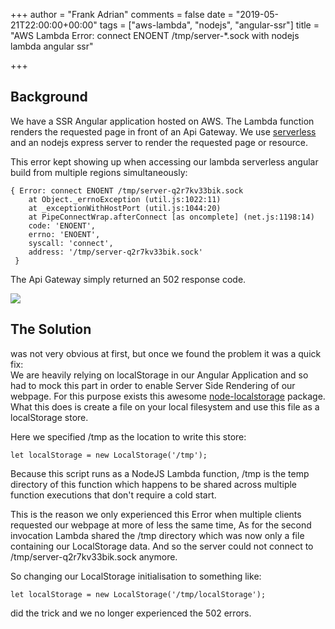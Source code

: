 +++
author = "Frank Adrian"
comments = false
date = "2019-05-21T22:00:00+00:00"
tags = ["aws-lambda", "nodejs", "angular-ssr"]
title = "AWS Lambda Error: connect ENOENT /tmp/server-*.sock with nodejs lambda angular ssr"

+++
## Background

We have a SSR Angular application hosted on AWS. The Lambda function renders the requested page in front of an Api Gateway. We use [serverless](https://serverless.com/) and an nodejs express server to render the requested page or resource.

This error kept showing up when accessing our lambda serverless angular build from multiple regions simultaneously:

    { Error: connect ENOENT /tmp/server-q2r7kv33bik.sock
    	at Object._errnoException (util.js:1022:11)
    	at _exceptionWithHostPort (util.js:1044:20)
    	at PipeConnectWrap.afterConnect [as oncomplete] (net.js:1198:14)
    	code: 'ENOENT',
    	errno: 'ENOENT',
    	syscall: 'connect',
    	address: '/tmp/server-q2r7kv33bik.sock' 
     }

The Api Gateway simply returned an 502 response code.

![](/uploads/502-error.png)

## The Solution

was not very obvious at first, but once we found the problem it was a quick fix:  
We are heavily relying on localStorage in our Angular Application and so had to mock this part in order to enable Server Side Rendering of our webpage. For this purpose exists this awesome [node-localstorage](https://www.npmjs.com/package/node-localstorage) package. What this does is create a file on your local filesystem and use this file as a localStorage store.

Here we specified /tmp as the location to write this store:

    let localStorage = new LocalStorage('/tmp');

Because this script runs as a NodeJS Lambda function, /tmp is the temp directory of this function which happens to be shared across multiple function executions that don't require a cold start. 

This is the reason we only experienced this Error when multiple clients requested our webpage at more of less the same time, As for the second invocation Lambda shared the /tmp directory which was now only a file containing our LocalStorage data. And so the server could not connect to /tmp/server-q2r7kv33bik.sock anymore.

So changing our LocalStorage initialisation to something like:

    let localStorage = new LocalStorage('/tmp/localStorage');

did the trick and we no longer experienced the 502 errors.
